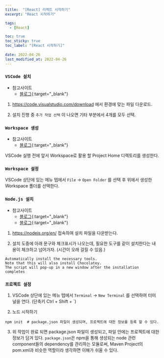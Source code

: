 ```yaml
---
title:  "[React] 리액트 시작하기"
excerpt: "React 시작하기"

tags:
  - [React]

toc: true
toc_sticky: true
toc_label: "[React 시작하기]"
 
date: 2022-04-26
last_modified_at: 2022-04-26
---
```


### ``VSCode 설치``
- 참고사이트
  - [블로그](https://webnautes.tistory.com/1197){:target="_blank"}

1) https://code.visualstudio.com/download 에서 환경에 맞는 파일 다운로드.

2) 설치 진행 중 ``추가 작업 선택`` 이 나오면 기타 부분에서 4개를 모두 선택.


### ``Workspace 생성``
- 참고사이트
  - [블로그](https://waspro.tistory.com/615){:target="_blank"}

VSCode 실행 전에 앞서 Workspace로 활용 할 Project Home 디렉토리를 생성한다.

### ``Workspace 설정``

VSCode 상단에 있는 메뉴 텝에서 ``File`` -> ``Open Folder`` 를 선택 후 위에서 생성한 Workspace 폴더를 선택한다.

### ``Node.js 설치``
- 참고사이트
  - [블로그](https://medium.com/wasd/%EA%B8%B0%EC%B4%88%EB%B6%80%ED%84%B0-%EB%B0%B0%EC%9A%B0%EB%8A%94-react-js-2-f0e8d4a55740){:target="_blank"}
  - [블로그](https://jeong-pro.tistory.com/58?category=790237){:target="_blank"}

1) https://nodejs.org/en/ 접속하여 설치 파일을 다운받는다.

2) 설치 도중에 아래 문구와 체크표시가 나오는데, 필요한 도구를 같이 설치한다는 내용이 체크하고 넘어가자. (시간이 오래 걸릴 수 있음.)

  ```
  Automatically install the necessary tools.
  Note that this will also install Chocolatey. 
  The script will pop-up in a new window after the installation completes
  ```

### ``프로젝트 설정``

1) VSCode 상단에 있는 메뉴 텝에서 ``Terminal`` -> ``New Terminal`` 를 선택하여 터미널을 연다. (단축키 Ctrl + Shift + `)

2) 노드 시작하기

```console
npm init  # package.json 파일이 생성되며, 프로젝트에 대한 정보를 등록 할 수 있다.
```

3) 위 작업이 완료 되면 package.json 파일이 생성되고, 파일 안에는 프로젝트에 대한 정보가 담겨 있다. ``package.json``은 npm을 통해 생성되는 node 관련 component들의 dependency를 관리하는 모듈로써, Maven Project의 pom.xml과 비슷한 역할이라 생각하면 이해가 쉬울 수 있다.






